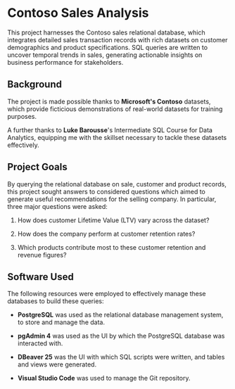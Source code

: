 # Contoso Sales Analysis

This project harnesses the Contoso sales relational database, which integrates detailed sales transaction records with rich datasets on customer demographics and product specifications. SQL queries are written to uncover temporal trends in sales, generating actionable insights on business performance for stakeholders. 

## Background

The project is made possible thanks to **Microsoft's Contoso** datasets, which provide ficticious demonstrations of real-world datasets for training purposes. 

A further thanks to **Luke Barousse**'s Intermediate SQL Course for Data Analytics, equipping me with the skillset necessary to tackle these datasets effectively. 

## Project Goals

By querying the relational database on sale, customer and product records, this project sought answers to considered questions which aimed to generate useful recommendations for the selling company. In particular, three major questions were asked: 

1. How does customer Lifetime Value (LTV) vary across the dataset?

2. How does the company perform at customer retention rates?

3. Which products contribute most to these customer retention and revenue figures? 

## Software Used

The following resources were employed to effectively manage these databases to build these queries: 

- **PostgreSQL** was used as the relational database management system, to store and manage the data.

- **pgAdmin 4** was used as the UI by which the PostgreSQL database was interacted with.

- **DBeaver 25** was the UI with which SQL scripts were written, and tables and views were generated.

- **Visual Studio Code** was used to manage the Git repository.
 
##

##

##





